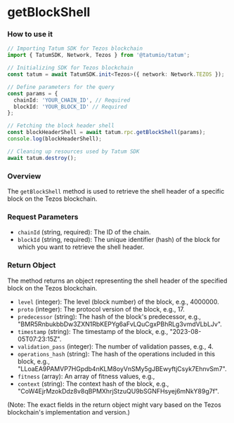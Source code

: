 # getBlockShell

### How to use it

```typescript
// Importing Tatum SDK for Tezos blockchain
import { TatumSDK, Network, Tezos } from '@tatumio/tatum';

// Initializing SDK for Tezos blockchain
const tatum = await TatumSDK.init<Tezos>({ network: Network.TEZOS });

// Define parameters for the query
const params = {
  chainId: 'YOUR_CHAIN_ID', // Required
  blockId: 'YOUR_BLOCK_ID' // Required
};

// Fetching the block header shell
const blockHeaderShell = await tatum.rpc.getBlockShell(params);
console.log(blockHeaderShell);

// Cleaning up resources used by Tatum SDK
await tatum.destroy();
```

### Overview

The `getBlockShell` method is used to retrieve the shell header of a specific block on the Tezos blockchain.

### Request Parameters

- `chainId` (string, required): The ID of the chain.
- `blockId` (string, required): The unique identifier (hash) of the block for which you want to retrieve the shell header.

### Return Object

The method returns an object representing the shell header of the specified block on the Tezos blockchain.

- `level` (integer): The level (block number) of the block, e.g., 4000000.
- `proto` (integer): The protocol version of the block, e.g., 17.
- `predecessor` (string): The hash of the block's predecessor, e.g., "BMR5RnbukbbDw3ZXN1RbKEPYg6aFvLQuCgxPBhRLg3vmdVLbLJv".
- `timestamp` (string): The timestamp of the block, e.g., "2023-08-05T07:23:15Z".
- `validation_pass` (integer): The number of validation passes, e.g., 4.
- `operations_hash` (string): The hash of the operations included in this block, e.g., "LLoaEA9PAMVP7HGpdb4nKLM8oyVnSMy5gJBEwyftjCsyk7EhnvSm7".
- `fitness` (array): An array of fitness values, e.g.,
- `context` (string): The context hash of the block, e.g., "CoW4EjrMzokDdz8v8qBPMXhrjStzuQU9bSGNFHsyej6mNkY89g7f".

(Note: The exact fields in the return object might vary based on the Tezos blockchain's implementation and version.)
